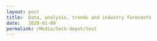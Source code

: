 ```yaml
---
layout: post
title:  Data, analysis, trends and industry forecasts
date:   2020-01-09
permalink: /Media/tech-depot/test
---
```

